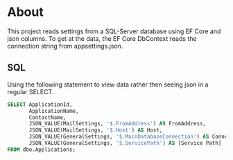 ﻿# About

This project reads settings from a SQL-Server database using EF Core and json columns. To get at the data, the EF Core DbContext reads the connection string from appsettings.json.

## SQL

Using the following statement to view data rather then seeing json in a regular SELECT.

```sql
SELECT ApplicationId,
       ApplicationName,
       ContactName,
       JSON_VALUE(MailSettings, '$.FromAddress') AS FromAddress,
       JSON_VALUE(MailSettings, '$.Host') AS Host,
       JSON_VALUE(GeneralSettings, '$.MainDatabaseConnection') AS Connection,
       JSON_VALUE(GeneralSettings, '$.ServicePath') AS [Service Path]
FROM dbo.Applications;
```
